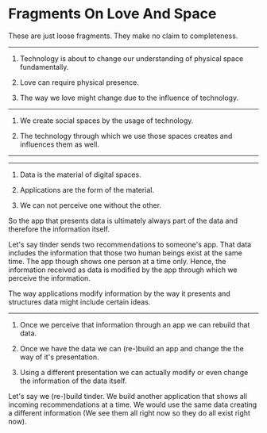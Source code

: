 # Fragments On Love And Space

These are just loose fragments. They make no claim to completeness.

---

1. Technology is about to change our understanding of physical space fundamentally.

2. Love can require physical presence.

3. The way we love might change due to the influence of technology.

---

1. We create social spaces by the usage of technology. 

2. The technology through which we use those spaces creates and influences them as well.

---
---

1. Data is the material of digital spaces.

2. Applications are the form of the material.

3. We can not perceive one without the other.

So the app that presents data is ultimately always part of the data and therefore the information itself.

Let's say tinder sends two recommendations to someone's app. That data includes the information that those two human beings exist at the same time. The app though shows one person at a time only. Hence, the information received as data is modified by the app through which we perceive the information.

The way applications modify information by the way it presents and structures data might include certain ideas.

---

1. Once we perceive that information through an app we can rebuild that data.

2. Once we have the data we can (re-)build an app and change the the way of it's presentation.

3. Using a different presentation we can actually modify or even change the information of the data itself.

Let's say we (re-)build tinder. We build another application that shows all incoming recommendations at a time. We would use the same data creating a different information (We see them all right now so they do all exist right now). 








